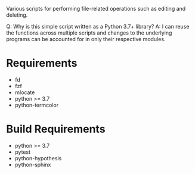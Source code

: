 Various scripts for performing file-related operations such as editing
and deleting.

Q: Why is this simple script written as a Python 3.7+ library? A: I can
reuse the functions across multiple scripts and changes to the
underlying programs can be accounted for in only their respective
modules.

# Requirements

- fd
- fzf
- mlocate
- python \>= 3.7
- python-termcolor

# Build Requirements

- python \>= 3.7
- pytest
- python-hypothesis
- python-sphinx
